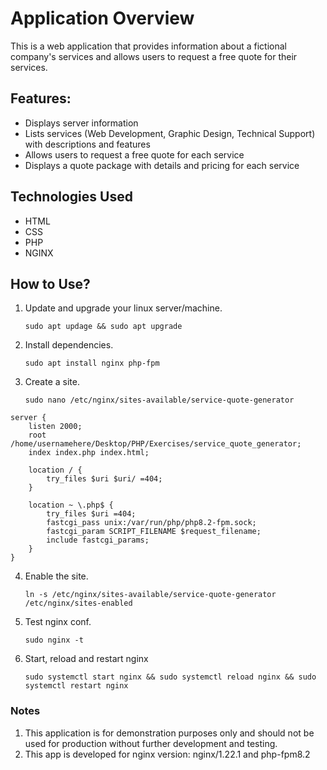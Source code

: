 # Application Overview

This is a web application that provides information about a fictional company's services and allows users to request a free quote for their services.

## Features:

- Displays server information
- Lists services (Web Development, Graphic Design, Technical Support) with descriptions and features
- Allows users to request a free quote for each service
- Displays a quote package with details and pricing for each service

## Technologies Used

- HTML
- CSS
- PHP
- NGINX

## How to Use?

1) Update and upgrade your linux server/machine.

	   sudo apt updage && sudo apt upgrade

2) Install dependencies.

	   sudo apt install nginx php-fpm

3) Create a site.

	   sudo nano /etc/nginx/sites-available/service-quote-generator

```
server {
    listen 2000;
    root /home/usernamehere/Desktop/PHP/Exercises/service_quote_generator;
    index index.php index.html;

    location / {
        try_files $uri $uri/ =404;
    }

    location ~ \.php$ {
        try_files $uri =404;
        fastcgi_pass unix:/var/run/php/php8.2-fpm.sock;
        fastcgi_param SCRIPT_FILENAME $request_filename;
        include fastcgi_params;
    }
}
```

4) Enable the site.

	   ln -s /etc/nginx/sites-available/service-quote-generator /etc/nginx/sites-enabled

5) Test nginx conf.

	   sudo nginx -t

6) Start, reload and restart nginx

	   sudo systemctl start nginx && sudo systemctl reload nginx && sudo systemctl restart nginx

### Notes

1) This application is for demonstration purposes only and should not be used for production without further development and testing.
2) This app is developed for nginx version: nginx/1.22.1 and php-fpm8.2